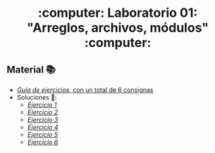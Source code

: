 <h1 align="center">
  :computer: Laboratorio 01: "Arreglos, archivos, módulos" :computer:
</h1>

## Material :books:
- [*Guía de ejercicios*, con un total de 6 consignas](...)
- Soluciones :open_file_folder::
    - [*Ejercicio 1*](...)
    - [*Ejercicio 2*](...)
    - [*Ejercicio 3*](...)
    - [*Ejercicio 4*](...)
    - [*Ejercicio 5*](...)
    - [*Ejercicio 6*](...)